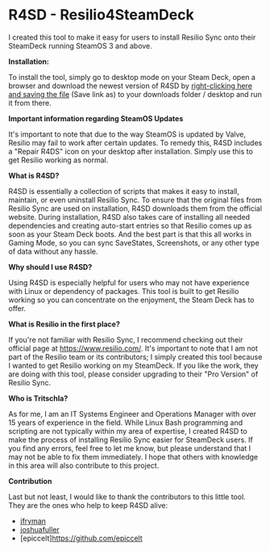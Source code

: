 # R4SD - Resilio4SteamDeck

I created this tool to make it easy for users to install Resilio Sync onto their SteamDeck running SteamOS 3 and above.


**Installation:** 

To install the tool, simply go to desktop mode on your Steam Deck, open a browser and download the newest version of R4SD by [right-clicking here and saving the file](https://raw.githubusercontent.com/Tritschla/Resilio4SteamDeck/main/InstallResilio4SteamDeck.desktop) (Save link as) to your downloads folder / desktop and run it from there.

**Important information regarding SteamOS Updates**

It's important to note that due to the way SteamOS is updated by Valve, Resilio may fail to work after certain updates. To remedy this, R4SD includes a "Repair R4DS" icon on your desktop after installation. Simply use this to get Resilio working as normal.


**What is R4SD?**

R4SD is essentially a collection of scripts that makes it easy to install, maintain, or even uninstall Resilio Sync. To ensure that the original files from Resilio Sync are used on installation, R4SD downloads them from the official website. During installation, R4SD also takes care of installing all needed dependencies and creating auto-start entries so that Resilio comes up as soon as your Steam Deck boots. And the best part is that this all works in Gaming Mode, so you can sync SaveStates, Screenshots, or any other type of data without any hassle.


**Why should I use R4SD?**

Using R4SD is especially helpful for users who may not have experience with Linux or dependency of packages. This tool is built to get Resilio working so you can concentrate on the enjoyment, the Steam Deck has to offer.


**What is Resilio in the first place?**

If you're not familiar with Resilio Sync, I recommend checking out their official page at https://www.resilio.com/. It's important to note that I am not part of the Resilio team or its contributors; I simply created this tool because I wanted to get Resilio working on my SteamDeck.
If you like the work, they are doing with this tool, please consider upgrading to their "Pro Version" of Resilio Sync. 


**Who is Tritschla?**

As for me, I am an IT Systems Engineer and Operations Manager with over 15 years of experience in the field. While Linux Bash programming and scripting are not typically within my area of expertise, I created R4SD to make the process of installing Resilio Sync easier for SteamDeck users. If you find any errors, feel free to let me know, but please understand that I may not be able to fix them immediately. I hope that others with knowledge in this area will also contribute to this project.


**Contribution**

Last but not least, I would like to thank the contributors to this little tool. They are the ones who help to keep R4SD alive: 
- [jfryman](https://github.com/jfryman)
- [joshuafuller](https://github.com/joshuafuller)
- [epiccelt]https://github.com/epiccelt
